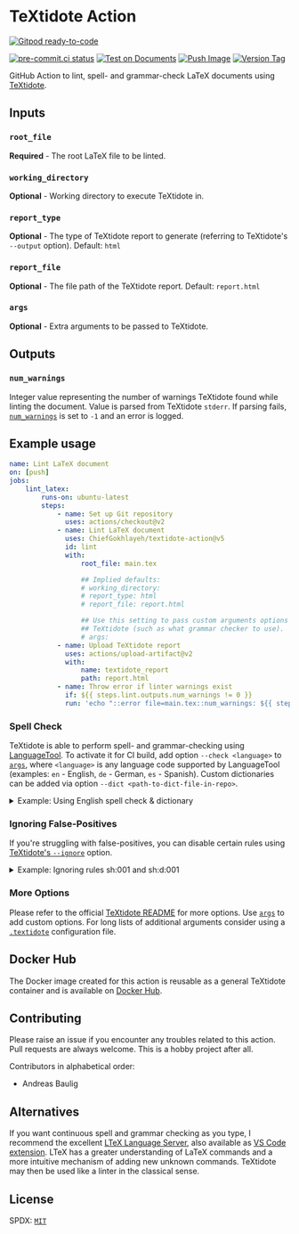# TeXtidote Action 

[![Gitpod ready-to-code](https://img.shields.io/badge/Gitpod-ready--to--code-blue?logo=gitpod)](https://gitpod.io/#https://github.com/ChiefGokhlayeh/textidote-action)

[![pre-commit.ci status](https://results.pre-commit.ci/badge/github/ChiefGokhlayeh/textidote-action/main.svg)](https://results.pre-commit.ci/latest/github/ChiefGokhlayeh/textidote-action/main)
[![Test on Documents](https://github.com/ChiefGokhlayeh/textidote-action/actions/workflows/test.yml/badge.svg)](https://github.com/ChiefGokhlayeh/textidote-action/actions/workflows/test.yml)
[![Push Image](https://github.com/ChiefGokhlayeh/textidote-action/actions/workflows/push-image.yml/badge.svg)](https://github.com/ChiefGokhlayeh/textidote-action/actions/workflows/push-image.yml)
[![Version Tag](https://github.com/ChiefGokhlayeh/textidote-action/actions/workflows/versioning.yml/badge.svg)](https://github.com/ChiefGokhlayeh/textidote-action/actions/workflows/versioning.yml)

GitHub Action to lint, spell- and grammar-check LaTeX documents using [TeXtidote](https://github.com/sylvainhalle/textidote).

## Inputs

### `root_file`

**Required** - The root LaTeX file to be linted.

### `working_directory`

**Optional** - Working directory to execute TeXtidote in.

### `report_type`

**Optional** - The type of TeXtidote report to generate (referring to TeXtidote's `--output` option). Default: `html`

### `report_file`

**Optional** - The file path of the TeXtidote report. Default: `report.html`

### `args`

**Optional** - Extra arguments to be passed to TeXtidote.

## Outputs

### `num_warnings`

Integer value representing the number of warnings TeXtidote found while linting the document. Value is parsed from TeXtidote `stderr`. If parsing fails, [`num_warnings`](#num_warnings) is set to `-1` and an error is logged.

## Example usage

```yaml
name: Lint LaTeX document
on: [push]
jobs:
    lint_latex:
        runs-on: ubuntu-latest
        steps:
            - name: Set up Git repository
              uses: actions/checkout@v2
            - name: Lint LaTeX document
              uses: ChiefGokhlayeh/textidote-action@v5
              id: lint
              with:
                  root_file: main.tex

                  ## Implied defaults:
                  # working_directory:
                  # report_type: html
                  # report_file: report.html

                  ## Use this setting to pass custom arguments options to
                  ## TeXtidote (such as what grammar checker to use).
                  # args:
            - name: Upload TeXtidote report
              uses: actions/upload-artifact@v2
              with:
                  name: textidote_report
                  path: report.html
            - name: Throw error if linter warnings exist
              if: ${{ steps.lint.outputs.num_warnings != 0 }}
              run: 'echo "::error file=main.tex::num_warnings: ${{ steps.lint.outputs.num_warnings }}"; exit 1;'
```

### Spell Check

TeXtidote is able to perform spell- and grammar-checking using [LanguageTool](https://languagetool.org/). To activate it for CI build, add option `--check <language>` to [`args`](#args), where `<language>` is any language code supported by LanguageTool (examples: `en` - English, `de` - German, `es` - Spanish). Custom dictionaries can be added via option `--dict <path-to-dict-file-in-repo>`.

<details><summary>Example: Using English spell check & dictionary</summary>
<p>

```yaml
name: Lint & Spell Check LaTeX document
on: [push]
jobs:
    lint_and_spell_check_latex:
        runs-on: ubuntu-latest
        steps:
            - uses: actions/checkout@v2
            - uses: ChiefGokhlayeh/textidote-action@v5
              with:
                  root_file: main.tex
                  args: --check en --dict en_US.dict
```

</p>
</details>

### Ignoring False-Positives

If you're struggling with false-positives, you can disable certain rules using [TeXtidote's `--ignore`](https://github.com/sylvainhalle/textidote#ignoring-rules) option.

<details><summary>Example: Ignoring rules sh:001 and sh:d:001</summary>
<p>

```yaml
name: Lint document with some exemptions
on: [push]
jobs:
    lint_latex_with_some_exemptions:
        runs-on: ubuntu-latest
        steps:
            - uses: actions/checkout@v2
            - uses: ChiefGokhlayeh/textidote-action@5
              with:
                  root_file: main.tex
                  args: --ignore sh:001,sh:d:001
```

</p>
</details>

### More Options

Please refer to the official [TeXtidote README](https://github.com/sylvainhalle/textidote/blob/master/Readme.md) for more options. Use [`args`](#args) to add custom options. For long lists of additional arguments consider using a [`.textidote`](https://github.com/sylvainhalle/textidote#using-a-configuration-file) configuration file.

## Docker Hub

The Docker image created for this action is reusable as a general TeXtidote container and is available on [Docker Hub](https://hub.docker.com/r/gokhlayeh/textidote).

## Contributing

Please raise an issue if you encounter any troubles related to this action. Pull requests are always welcome. This is a hobby project after all.

Contributors in alphabetical order:

-   Andreas Baulig

## Alternatives

If you want continuous spell and grammar checking as you type, I recommend the excellent [LTeX Language Server](https://valentjn.github.io/ltex/), also available as [VS Code extension](https://marketplace.visualstudio.com/items?itemName=valentjn.vscode-ltex). LTeX has a greater understanding of LaTeX commands and a more intuitive mechanism of adding new unknown commands. TeXtidote may then be used like a linter in the classical sense.

## License

SPDX: [`MIT`](https://opensource.org/licenses/MIT)
